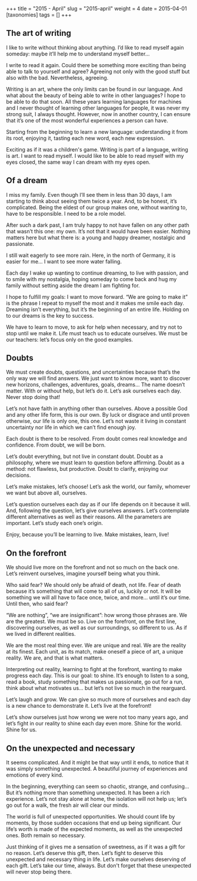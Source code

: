 +++
title = "2015 - April"
slug = "2015-april"
weight = 4
date = 2015-04-01
[taxonomies]
tags = []
+++

## The art of writing

I like to write without thinking about anything. I’d like to read myself again someday: maybe it’ll help me to understand myself better…

I write to read it again. Could there be something more exciting than being able to talk to yourself and agree? Agreeing not only with the good stuff but also with the bad. Nevertheless, agreeing.

Writing is an art, where the only limits can be found in our language. And what about the beauty of being able to write in other languages? I hope to be able to do that soon. All these years learning languages for machines and I never thought of learning other languages for people, it was never my strong suit, I always thought. However, now in another country, I can ensure that it’s one of the most wonderful experiences a person can have.

Starting from the beginning to learn a new language: understanding it from its root, enjoying it, tasting each new word, each new expression.

Exciting as if it was a children's game. Writing is part of a language, writing is art. I want to read myself. I would like to be able to read myself with my eyes closed, the same way I can dream with my eyes open.

## Of a dream

I miss my family. Even though I’ll see them in less than 30 days, I am starting to think about seeing them twice a year. And, to be honest, it’s complicated. Being the eldest of our group makes one, without wanting to, have to be responsible. I need to be a role model.

After such a dark past, I am truly happy to not have fallen on any other path that wasn’t this one: my own. It’s not that it would have been easier. Nothing matters here but what there is: a young and happy dreamer, nostalgic and passionate.

I still wait eagerly to see more rain. Here, in the north of Germany, it is easier for me… I want to see more water falling.

Each day I wake up wanting to continue dreaming, to live with passion, and to smile with my nostalgia, hoping someday to come back and hug my family without setting aside the dream I am fighting for.

I hope to fulfill my goals: I want to move forward. “We are going to make it” is the phrase I repeat to myself the most and it makes me smile each day. Dreaming isn’t everything, but it’s the beginning of an entire life. Holding on to our dreams is the key to success.

We have to learn to move, to ask for help when necessary, and try not to stop until we make it. Life must teach us to educate ourselves. We must be our teachers: let’s focus only on the good examples.

## Doubts

We must create doubts, questions, and uncertainties because that’s the only way we will find answers. We just want to know more, want to discover new horizons, challenges, adventures, goals, dreams... The name doesn’t matter. With or without help, but let’s do it. Let’s ask ourselves each day. Never stop doing that!

Let’s not have faith in anything other than ourselves. Above a possible God and any other life form, this is our own. By luck or disgrace and until proven otherwise, our life is only one, this one. Let’s not waste it living in constant uncertainty nor life in which we can’t find enough joy.

Each doubt is there to be resolved. From doubt comes real knowledge and confidence. From doubt, we will be born.

Let’s doubt everything, but not live in constant doubt. Doubt as a philosophy, where we must learn to question before affirming. Doubt as a method: not flawless, but productive. Doubt to clarify, enjoying our decisions.

Let’s make mistakes, let’s choose! Let’s ask the world, our family, whomever we want but above all, ourselves.

Let’s question ourselves each day as if our life depends on it because it will. And, following the question, let’s give ourselves answers. Let’s contemplate different alternatives as well as their reasons. All the parameters are important. Let’s study each one’s origin.

Enjoy, because you’ll be learning to live. Make mistakes, learn, live!


## On the forefront

We should live more on the forefront and not so much on the back one.
Let’s reinvent ourselves, imagine yourself being what you think.

Who said fear? We should only be afraid of death, not life. Fear of death because it’s something that will come to all of us, luckily or not. It will be something we will all have to face once, twice, and more… until it’s our time. Until then, who said fear?

“We are nothing”, “we are insignificant”: how wrong those phrases are. We are the greatest. We must be so. Live on the forefront, on the first line, discovering ourselves, as well as our surroundings, so different to us. As if we lived in different realities.

We are the most real thing ever. We are unique and real. We are the reality at its finest. Each unit, as its match, make oneself a piece of art, a unique reality. We are, and that is what matters.

Interpreting out reality, learning to fight at the forefront, wanting to make progress each day. This is our goal: to shine. It’s enough to listen to a song, read a book, study something that makes us passionate, go out for a run, think about what motivates us… but let’s not live so much in the rearguard.

Let’s laugh and grow. We can give so much more of ourselves and each day is a new chance to demonstrate it. Let’s live at the forefront!

Let’s show ourselves just how wrong we were not too many years ago, and let’s fight in our reality to shine each day even more. Shine for the world. Shine for us.


## On the unexpected and necessary

It seems complicated. And it might be that way until it ends, to notice that it was simply something unexpected. A beautiful journey of experiences and emotions of every kind.

In the beginning, everything can seem so chaotic, strange, and confusing… But it’s nothing more than something unexpected. It has been a rich experience. Let’s not stay alone at home, the isolation will not help us; let’s go out for a walk, the fresh air will clear our minds.

The world is full of unexpected opportunities. We should count life by moments, by those sudden occasions that end up being significant. Our life’s worth is made of the expected moments, as well as the unexpected ones. Both remain so necessary.

Just thinking of it gives me a sensation of sweetness, as if it was a gift for no reason. Let’s deserve this gift, then. Let’s fight to deserve this unexpected and necessary thing in life. Let’s make ourselves deserving of each gift. Let’s take our time, always. But don't forget that these unexpected will never stop being there.
